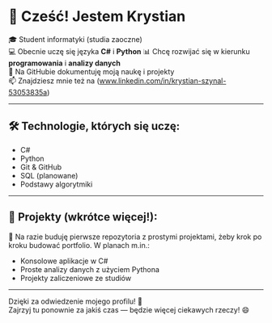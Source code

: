 # 👋 Cześć! Jestem Krystian

🎓 Student informatyki (studia zaoczne)  
💻 Obecnie uczę się języka **C#**  i **Python**
📊 Chcę rozwijać się w kierunku **programowania** i **analizy danych**  
🌱 Na GitHubie dokumentuję moją naukę i projekty  
📫 Znajdziesz mnie też na (www.linkedin.com/in/krystian-szynal-53053835a)

---

## 🛠️ Technologie, których się uczę:
- C#
- Python 
- Git & GitHub
- SQL (planowane)
- Podstawy algorytmiki

---

## 📂 Projekty (wkrótce więcej!):
🔧 Na razie buduję pierwsze repozytoria z prostymi projektami, żeby krok po kroku budować portfolio. W planach m.in.:
- Konsolowe aplikacje w C#
- Proste analizy danych z użyciem Pythona
- Projekty zaliczeniowe ze studiów

---

Dzięki za odwiedzenie mojego profilu! 🚀  
Zajrzyj tu ponownie za jakiś czas — będzie więcej ciekawych rzeczy! 😄


<!--
**KrystianSzynal/KrystianSzynal** is a ✨ _special_ ✨ repository because its `README.md` (this file) appears on your GitHub profile.

Here are some ideas to get you started:

- 🔭 I’m currently working on ...
- 🌱 I’m currently learning ...
- 👯 I’m looking to collaborate on ...
- 🤔 I’m looking for help with ...
- 💬 Ask me about ...
- 📫 How to reach me: ...
- 😄 Pronouns: ...
- ⚡ Fun fact: ...
-->
